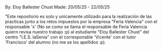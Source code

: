 By: Eloy Ballester Chust
Made: 20/05/25 - 22/05/25

"Este repositorio es solo y unicamente utilizado para la realización de las practicas
junto a los retos impuestos por la empresa "Feria Valencia" con el responsable 'x' 
(No se como se llama el responsable de Feria Valencia quiern revisa nuestro trabajo :p)
al estudiante "Eloy Ballester Chust" del centro "I.E.S. laSenia" con el corresponsble 
'Vicente' con el tutor 'Francisco' del alumno (no me se los apellidos :p).
